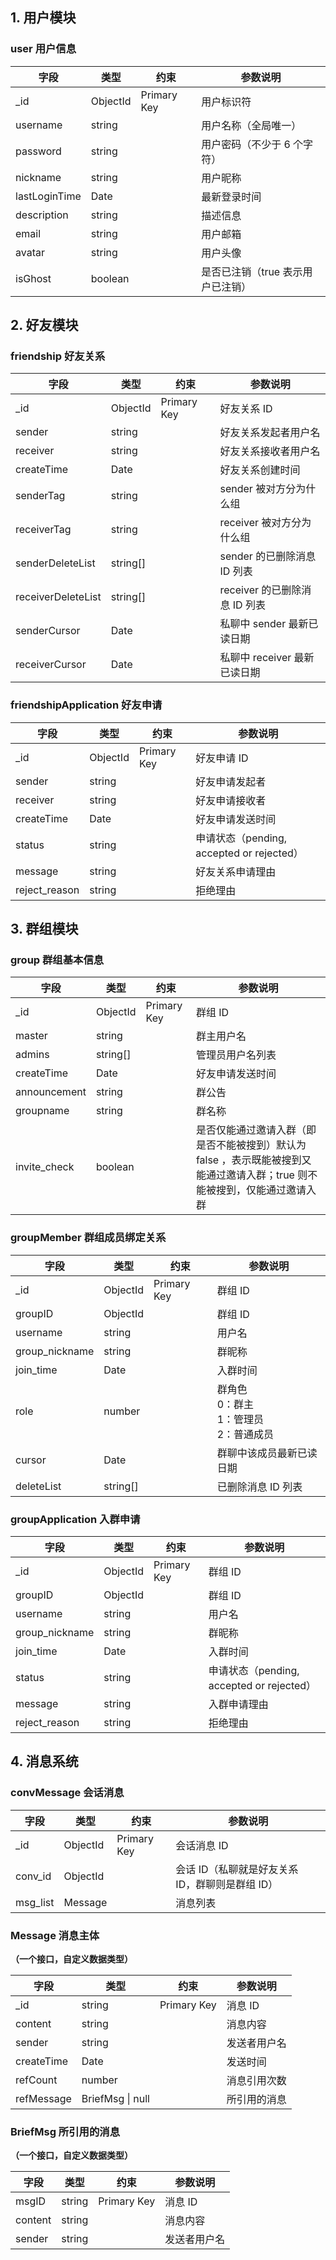 ## 1. 用户模块

### user 用户信息

| 字段            | 类型       | 约束          | 参数说明                |
| ------------- | -------- | ----------- | ------------------- |
| _id           | ObjectId | Primary Key | 用户标识符               |
| username      | string   |             | 用户名称（全局唯一）          |
| password      | string   |             | 用户密码（不少于 6 个字符）     |
| nickname      | string   |             | 用户昵称                |
| lastLoginTime | Date     |             | 最新登录时间              |
| description   | string   |             | 描述信息                |
| email         | string   |             | 用户邮箱                |
| avatar        | string   |             | 用户头像                |
| isGhost       | boolean  |             | 是否已注销（true 表示用户已注销） |

## 2. 好友模块

### friendship 好友关系

| 字段                 | 类型       | 约束          | 参数说明                  |
| ------------------ | -------- | ----------- | --------------------- |
| _id                | ObjectId | Primary Key | 好友关系 ID               |
| sender             | string   |             | 好友关系发起者用户名            |
| receiver           | string   |             | 好友关系接收者用户名            |
| createTime         | Date     |             | 好友关系创建时间              |
| senderTag          | string   |             | sender 被对方分为什么组       |
| receiverTag        | string   |             | receiver 被对方分为什么组     |
| senderDeleteList   | string[] |             | sender 的已删除消息 ID 列表   |
| receiverDeleteList | string[] |             | receiver 的已删除消息 ID 列表 |
| senderCursor       | Date     |             | 私聊中 sender 最新已读日期     |
| receiverCursor     | Date     |             | 私聊中 receiver 最新已读日期   |

### friendshipApplication 好友申请

| 字段            | 类型       | 约束          | 参数说明                                |
| ------------- | -------- | ----------- | ----------------------------------- |
| _id           | ObjectId | Primary Key | 好友申请 ID                             |
| sender        | string   |             | 好友申请发起者                             |
| receiver      | string   |             | 好友申请接收者                             |
| createTime    | Date     |             | 好友申请发送时间                            |
| status        | string   |             | 申请状态（pending, accepted or rejected） |
| message       | string   |             | 好友关系申请理由                            |
| reject_reason | string   |             | 拒绝理由                                |

## 3. 群组模块

###  group 群组基本信息
| 字段           | 类型       | 约束          | 参数说明                                                                |
| ------------ | -------- | ----------- | ------------------------------------------------------------------- |
| _id          | ObjectId | Primary Key | 群组 ID                                                               |
| master       | string   |             | 群主用户名                                                               |
| admins       | string[] |             | 管理员用户名列表                                                            |
| createTime   | Date     |             | 好友申请发送时间                                                            |
| announcement | string   |             | 群公告                                                                 |
| groupname    | string   |             | 群名称                                                                 |
| invite_check | boolean  |             | 是否仅能通过邀请入群（即是否不能被搜到）默认为 false ，表示既能被搜到又能通过邀请入群；true 则不能被搜到，仅能通过邀请入群 |

###  groupMember 群组成员绑定关系

| 字段             | 类型       | 约束          | 参数说明                           |
| -------------- | -------- | ----------- | ------------------------------ |
| _id            | ObjectId | Primary Key | 群组 ID                          |
| groupID        | ObjectId |             | 群组 ID                          |
| username       | string   |             | 用户名                            |
| group_nickname | string   |             | 群昵称                            |
| join_time      | Date     |             | 入群时间                           |
| role           | number   |             | 群角色<br>0：群主<br>1：管理员<br>2：普通成员 |
| cursor         | Date     |             | 群聊中该成员最新已读日期                   |
| deleteList     | string[] |             | 已删除消息 ID 列表                    |

###  groupApplication 入群申请

| 字段             | 类型       | 约束          | 参数说明                                |
| -------------- | -------- | ----------- | ----------------------------------- |
| _id            | ObjectId | Primary Key | 群组 ID                               |
| groupID        | ObjectId |             | 群组 ID                               |
| username       | string   |             | 用户名                                 |
| group_nickname | string   |             | 群昵称                                 |
| join_time      | Date     |             | 入群时间                                |
| status         | string   |             | 申请状态（pending, accepted or rejected） |
| message        | string   |             | 入群申请理由                              |
| reject_reason  | string   |             | 拒绝理由                                |

## 4. 消息系统

### convMessage 会话消息

| 字段        | 类型       | 约束          | 参数说明                         |
| --------- | -------- | ----------- | ---------------------------- |
| _id       | ObjectId | Primary Key | 会话消息 ID                      |
| conv_id   | ObjectId |             | 会话 ID（私聊就是好友关系 ID，群聊则是群组 ID） |
| msg_list  | Message  |             | 消息列表                         |


### Message 消息主体
**（一个接口，自定义数据类型）**

| 字段         | 类型               | 约束          | 参数说明   |
| ---------- | ---------------- | ----------- | ------ |
| _id        | string           | Primary Key | 消息 ID  |
| content    | string           |             | 消息内容   |
| sender     | string           |             | 发送者用户名 |
| createTime | Date             |             | 发送时间   |
| refCount   | number           |             | 消息引用次数 |
| refMessage | BriefMsg \| null |             | 所引用的消息 |

### BriefMsg 所引用的消息
**（一个接口，自定义数据类型）**

| 字段         | 类型               | 约束          | 参数说明   |
| ---------- | ---------------- | ----------- | ------ |
| msgID      | string           | Primary Key | 消息 ID  |
| content    | string           |             | 消息内容   |
| sender     | string           |             | 发送者用户名 |

